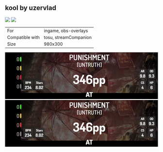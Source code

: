 ## kool by uzervlad

<a href="https://osuck.link/redirect/https://files.osuck.link/tosu/kool by uzervlad v1.0.zip" target="_blank"><img height="35" src="https://img.shields.io/badge/Download_PP_Counter-67A564?style=for-the-badge&logo=cloud&logoColor=white" /></a>  <a href="https://github.com/uzervlad" target="_blank"><img height="35" src="https://img.shields.io/badge/github-000000?style=for-the-badge&logo=github&logoColor=white" /></a>  

|||
| ------------- | ------------- |
| For | ingame, obs-overlays |
| Compatible with | tosu, streamCompanion |
| Size |  980x300 |


<img src="/.github/images/kool by uzervlad.jpg" /> <img src="/.github/gifs/kool by uzervlad.gif" /> 
